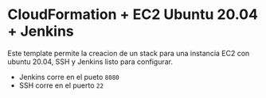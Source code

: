 # CloudFormation + EC2 Ubuntu 20.04 + Jenkins

Este template permite la creacion de un stack para una instancia EC2 con ubuntu 20.04, SSH
y Jenkins listo para configurar.

* Jenkins corre en el pueto `8080`
* SSH corre en el puerto `22`